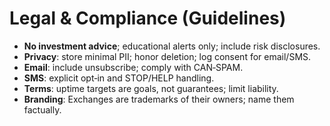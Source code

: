 # Legal & Compliance (Guidelines)

- **No investment advice**; educational alerts only; include risk disclosures.
- **Privacy**: store minimal PII; honor deletion; log consent for email/SMS.
- **Email**: include unsubscribe; comply with CAN‑SPAM.
- **SMS**: explicit opt‑in and STOP/HELP handling.
- **Terms**: uptime targets are goals, not guarantees; limit liability.
- **Branding**: Exchanges are trademarks of their owners; name them factually.
